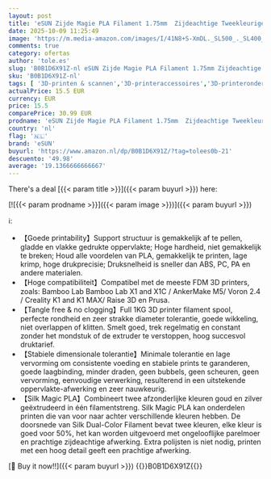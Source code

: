 ```yaml
---
layout: post
title: 'eSUN Zijde Magie PLA Filament 1.75mm  Zijdeachtige Tweekleurige 3D Printer Filament PLA  Maatnauwkeurigheid +/-0.05mm  1KG Spoel 2.2 LBS  3D Printing Filament voor 3D Printers Zijde Groen Blauw'
date: 2025-10-09 11:25:49
image: 'https://m.media-amazon.com/images/I/41N8+S-XmDL._SL500_._SL400_.jpg'
comments: true
category: ofertas
author: 'tole.es'
slug: 'B0B1D6X91Z-nl eSUN Zijde Magie PLA Filament 1.75mm Zijdeachtige...'
sku: 'B0B1D6X91Z-nl'
tags: [ '3D-printen & scannen','3D-printeraccessoires','3D-printeronderdelen & 3D-printeraccessoires','Zakelijk, industrie & wetenschap','esun','🇳🇱', ]
actualPrice: 15.5 EUR
currency: EUR
price: 15.5
comparePrice: 30.99 EUR
prodname: 'eSUN Zijde Magie PLA Filament 1.75mm  Zijdeachtige Tweekleurige 3D Printer Filament PLA  Maatnauwkeurigheid +/-0.05mm  1KG Spoel 2.2 LBS  3D Printing Filament voor 3D Printers Zijde Groen Blauw'
country: 'nl'
flag: '🇳🇱'
brand: 'eSUN'
buyurl: 'https://www.amazon.nl/dp/B0B1D6X91Z/?tag=tolees0b-21'
descuento: '49.98'
average: '19.1366666666667'
---
```


There's a deal [{{< param title >}}]({{< param buyurl >}})  here:

[![{{< param prodname >}}]({{< param image >}})]({{< param buyurl >}})

ℹ️:

- 【Goede printability】Support structuur is gemakkelijk af te pellen, gladde en vlakke gedrukte oppervlakte; Hoge hardheid, niet gemakkelijk te breken; Houd alle voordelen van PLA, gemakkelijk te printen, lage krimp, hoge drukprecisie; Druksnelheid is sneller dan ABS, PC, PA en andere materialen.
- 【Hoge compatibiliteit】Compatibel met de meeste FDM 3D printers, zoals: Bamboo Lab Bamboo Lab X1 and X1C / AnkerMake M5/ Voron 2.4 / Creality K1 and K1 MAX/ Raise 3D en Prusa.
- 【Tangle free & no clogging】Full 1KG 3D printer filament spool, perfecte rondheid en zeer strakke diameter tolerantie, goede wikkeling, niet overlappen of klitten. Smelt goed, trek regelmatig en constant zonder het mondstuk of de extruder te verstoppen, hoog succesvol druktarief.
- 【Stabiele dimensionale tolerantie】Minimale tolerantie en lage vervorming om consistente voeding en stabiele prints te garanderen, goede laagbinding, minder draden, geen bubbels, geen scheuren, geen vervorming, eenvoudige verwerking, resulterend in een uitstekende oppervlakte-afwerking en zeer nauwkeurig.
- 【Silk Magic PLA】Combineert twee afzonderlijke kleuren goud en zilver geëxtrudeerd in één filamentstreng. Silk Magic PLA kan onderdelen printen die van voor naar achter verschillende kleuren hebben. De doorsnede van Silk Dual-Color Filament bevat twee kleuren, elke kleur is goed voor 50%, het kan worden uitgevoerd met ongelooflijke parelmoer en prachtige zijdeachtige afwerking. Extra polijsten is niet nodig, printen met een hoog detail geeft een prachtige afwerking.

[🛒 Buy it now!!]({{< param buyurl >}})
{{<world>}}B0B1D6X91Z{{</world>}}
